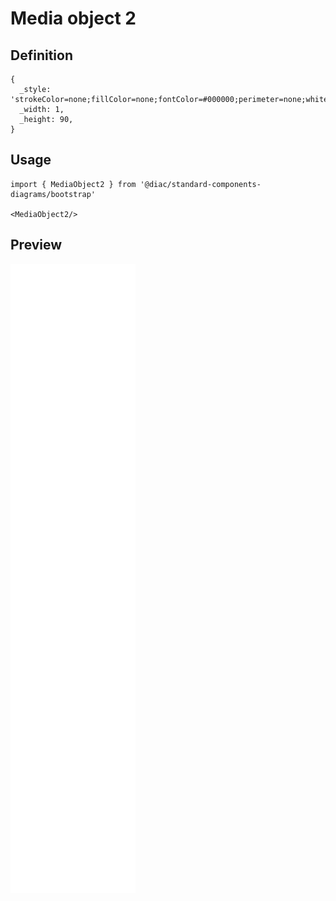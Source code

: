 # Media object 2

## Definition

```
{
  _style: 'strokeColor=none;fillColor=none;fontColor=#000000;perimeter=none;whiteSpace=wrap;resizeWidth=1;align=left;spacing=2;fontSize=14;verticalAlign=top;html=1;',
  _width: 1,
  _height: 90,
}
```

## Usage

```
import { MediaObject2 } from '@diac/standard-components-diagrams/bootstrap'

<MediaObject2/>
```

## Preview

<img src="./media-object-2.png" width="200"/>
